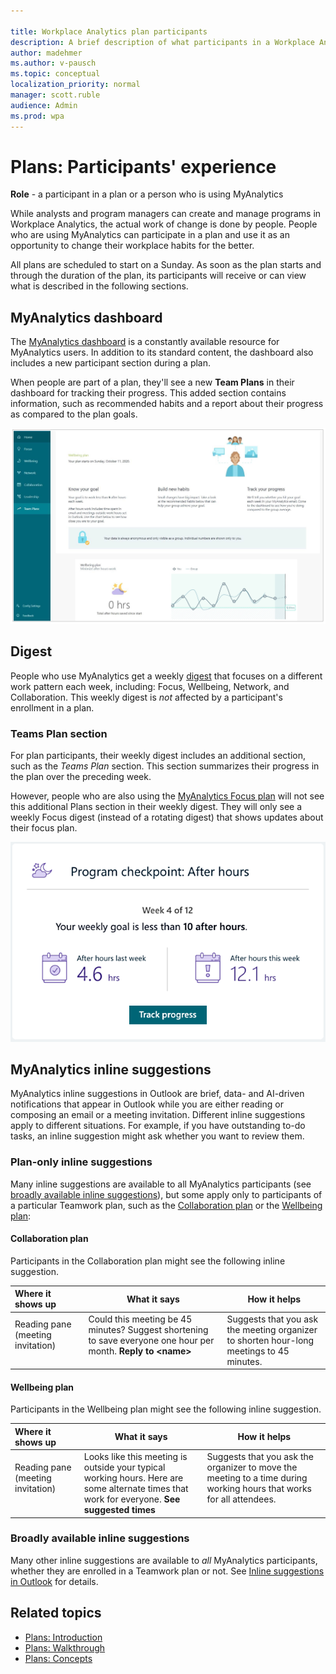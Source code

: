 ```yaml
---

title: Workplace Analytics plan participants
description: A brief description of what participants in a Workplace Analytics plan (MyAnalytics users) experience during the plan
author: madehmer
ms.author: v-pausch
ms.topic: conceptual
localization_priority: normal 
manager: scott.ruble
audience: Admin
ms.prod: wpa
---
```


# Plans: Participants' experience

**Role** - a participant in a plan or a person who is using MyAnalytics <!-- REMOVED 22 MARCH 2021. and is enrolled in a [MyAnalytics (Full) service plan](../myanalytics/overview/plans-environments.md#features-in-the-myanalytics-full-service-plan) -->

While analysts and program managers can create and manage programs in Workplace Analytics, the actual work of change is done by people. People who are using MyAnalytics can participate in a plan and use it as an opportunity to change their workplace habits for the better.

All plans are scheduled to start on a Sunday. As soon as the plan starts and through the duration of the plan, its participants will receive or can view what is described in the following sections.

<!-- THIS IS TURNED OFF FOR NOW (MAY 2019)
## Welcome email

As a program manager schedules a plan, they can choose to let participants receive an automatically generated [welcome email](../Images/WpA/Tutorials/welcome-msg-prog-partic.png) from Workplace Analytics. This one-time email explains the details of the plan: its sponsor, its duration, and its targets -- the habits that participants are expected to work on.  
-->

## MyAnalytics dashboard

The [MyAnalytics dashboard](../MyAnalytics/use/dashboard-2.md) is a constantly available resource for MyAnalytics users. In addition to its standard content, the dashboard also includes a new participant section during a plan.  

When people are part of a plan, they'll see a new **Team Plans** in their dashboard for tracking their progress. This added section contains information, such as recommended habits and a report about their progress as compared to the plan goals.

<!-- Remove for now
![Participant's dashboard](../images/wpa/tutorials/dashboard-prog-partic.png)
-->

![Participant's dashboard](../images/wpa/tutorials/plans-dashboard2.png)

## Digest

People who use MyAnalytics get a weekly [digest](../MyAnalytics/use/email-digest-2.md) that focuses on a different work pattern each week, including: Focus, Wellbeing, Network, and Collaboration. This weekly digest is _not_ affected by a participant's enrollment in a plan.

### Teams Plan section

For plan participants, their weekly digest includes an additional section, such as the _Teams Plan_ section. This section summarizes their progress in the plan over the preceding week.

However, people who are also using the [MyAnalytics Focus plan](../MyAnalytics/use/focus-plan.md) will not see this additional Plans section in their weekly digest. They will only see a weekly Focus digest (instead of a rotating digest) that shows updates about their focus plan.

![Weekly digest](../images/wpa/tutorials/program-checkpoint-card-60sh.png)

<!--  THIS SECTION CAN DESCRIBE THE EXCEPTION CAUSE BY "ADAPTIVE" AFTER WE GET THAT WORDING FROM PM. (PER PRAMOD, HELEN)
> [!Note] 
> This Team Plans section is unavailable in the following circumstance:
> * It is a week in which the digest email is about _Focus_ or _Network_.
> * You are using a particular email client application to view your digest emails.
-->

## MyAnalytics inline suggestions

MyAnalytics inline suggestions in Outlook are brief, data- and AI-driven notifications that appear in Outlook while you are either reading or composing an email or a meeting invitation. Different inline suggestions apply to different situations. For example, if you have outstanding to-do tasks, an inline suggestion might ask whether you want to review them.

### Plan-only inline suggestions

Many inline suggestions are available to all MyAnalytics participants (see [broadly available inline suggestions](#broadly-available-inline-suggestions)), but some apply only to participants of a particular Teamwork plan, such as the [Collaboration plan](#collaboration-plan) or the [Wellbeing plan](#wellbeing-plan):

#### Collaboration plan

Participants in the Collaboration plan might see the following inline suggestion<!--s-->.

| Where it shows up  | What it says | How it helps  |
| :------ |-------|---------|
|Reading pane (meeting invitation) &nbsp; &nbsp; &nbsp; &nbsp; &nbsp; &nbsp; &nbsp; &nbsp; &nbsp; &nbsp; | Could this meeting be 45 minutes? Suggest shortening to save everyone one hour per month. **Reply to &lt;name&gt;** &nbsp; &nbsp; &nbsp; &nbsp; &nbsp; &nbsp; &nbsp; &nbsp; &nbsp; &nbsp; &nbsp; &nbsp; &nbsp; &nbsp; &nbsp; &nbsp; &nbsp; &nbsp; &nbsp; &nbsp; &nbsp; &nbsp; &nbsp;  | Suggests that you ask the meeting organizer to shorten hour-long meetings to 45 minutes. |
<!--
|Meeting compose	| Some attendees have a lot of meetings this week. Is everyone required? **Mark who’s optional** &nbsp; &nbsp; &nbsp; &nbsp; &nbsp; &nbsp; &nbsp; &nbsp; &nbsp; &nbsp; &nbsp;  | Suggests that you reconsider whether everyone is required in the meeting that you are organizing, in light of the high meeting load of your invitees. |
-->

#### Wellbeing plan

Participants in the Wellbeing plan might see the following inline suggestion.

| Where it shows up  | What it says | How it helps  |
| :------ |-------|---------|
|Reading pane (meeting invitation) &nbsp; &nbsp; &nbsp; &nbsp; &nbsp; &nbsp; &nbsp; &nbsp; &nbsp; &nbsp; &nbsp;  | Looks like this meeting is outside your typical working hours. Here are some alternate times that work for everyone. **See suggested times** &nbsp; | Suggests that you ask the organizer to move the meeting to a time during working hours that works for all attendees. &nbsp; &nbsp; &nbsp; &nbsp; &nbsp; &nbsp; &nbsp; &nbsp; &nbsp; &nbsp; &nbsp; &nbsp; &nbsp; &nbsp; &nbsp; &nbsp; &nbsp; &nbsp; &nbsp; &nbsp; &nbsp; &nbsp;  |

<!-- Verifying this wording and finding out when to publish the following (Focus plan) section: 

#### Focus plan

Participants in the Focus plan might see the following inline suggestion:

| Where it shows up  | What it says | How it helps  |
| :------ |-------|---------|
|Reading pane (meeting invitation) &nbsp; &nbsp; &nbsp; &nbsp; &nbsp; &nbsp; &nbsp; &nbsp; &nbsp; &nbsp; &nbsp;  | Looks like this meeting is outside your typical working hours. Here are some alternate times that work for everyone. **See suggested times** | Suggests that you ask the organizer to move the meeting to a time during working hours that works for all attendees. &nbsp; &nbsp; &nbsp; &nbsp; &nbsp; &nbsp; &nbsp; &nbsp; &nbsp; &nbsp; &nbsp; &nbsp; &nbsp; &nbsp; &nbsp; &nbsp; &nbsp; &nbsp; &nbsp; &nbsp; &nbsp; &nbsp;  |

-->  

### Broadly available inline suggestions

Many other inline suggestions are available to _all_ MyAnalytics participants, whether they are enrolled in a Teamwork plan or not. See [Inline suggestions in Outlook](../myanalytics/use/mya-notifications.md) for details.

## Related topics

* [Plans: Introduction](solutionsv2-intro.md)  
* [Plans: Walkthrough](solutionsv2-task.md)
* [Plans: Concepts](solutionsv2-conceptual.md)


<!-- REPLACING THIS FOLLOWING TABLES WITH LINKS TO THE COMPLETE LIST IN THE MYA TOPICS

#### Get more time to focus

| Where it shows up  | What it says | How it helps  |
| :------ |-------|---------|
|Reading pane (meeting invitation) &nbsp; &nbsp; &nbsp; &nbsp; &nbsp; &nbsp; &nbsp; &nbsp; &nbsp; &nbsp; &nbsp; &nbsp;  |Looks like you have a lot of meetings this/next week. Would you like to reserve some time for focused work? **See available times** &nbsp; &nbsp; &nbsp; &nbsp; &nbsp; &nbsp; &nbsp; &nbsp; &nbsp; &nbsp; &nbsp; &nbsp; &nbsp; &nbsp; &nbsp; &nbsp; &nbsp; &nbsp;  |Reminds you (the meeting attendee who has a heavy meeting load) to book time for focused work|
|Reading pane (meeting invitation) &nbsp; &nbsp; &nbsp; &nbsp; &nbsp; &nbsp; &nbsp; &nbsp;  |This meeting conflicts with your scheduled focus time. Do you want to move your focus block? **See available times** &nbsp; &nbsp; &nbsp; &nbsp; &nbsp; &nbsp; &nbsp; &nbsp; &nbsp; &nbsp; &nbsp;  |Helps you to protect your focus time block, by suggesting that you move a booked focus session to another time when a meeting request conflicts with it.|

#### Stay up-to-date with important relationships

| Where it shows up | What it says | How it helps |
| :------ |-------|---------|
| Reading pane (email) &nbsp; &nbsp; &nbsp; &nbsp; &nbsp; &nbsp; &nbsp; &nbsp; | You may have outstanding tasks for sender. Would you like to review now? **See my tasks**   &nbsp; &nbsp; &nbsp; &nbsp; &nbsp; &nbsp; | Reminds you that there might be outstanding task items for the sender. &nbsp; &nbsp; &nbsp; &nbsp; &nbsp; &nbsp; &nbsp; &nbsp; &nbsp; &nbsp; &nbsp; &nbsp; &nbsp; &nbsp; &nbsp; &nbsp; &nbsp; &nbsp; &nbsp;  &nbsp; &nbsp;  |

#### Reduce after-hours work and team impact

| Where it shows up  | What it says | How it helps |
| :------ |-------|---------|
|Email compose &nbsp; &nbsp;  &nbsp; &nbsp; &nbsp; &nbsp; &nbsp; &nbsp; &nbsp; &nbsp; &nbsp; &nbsp;  | There are some open times during your working hours to catch up on email. **Book time**  &nbsp;  &nbsp; &nbsp; &nbsp; &nbsp; &nbsp; | Suggests that you book time during the day to do email instead of catching up after hours.  &nbsp; &nbsp; &nbsp;  &nbsp;  |

#### Build better collaboration habits

| Where it shows up  | What it says | How it helps |
| :------ |-------|---------|
|Meeting compose &nbsp; &nbsp; &nbsp; &nbsp; &nbsp; &nbsp; &nbsp; &nbsp; &nbsp; &nbsp; &nbsp; &nbsp; &nbsp; &nbsp;  | Could this meeting be 45 minutes? Build in some buffer time and save attendees time. **Shorten meeting**  &nbsp; &nbsp; &nbsp; &nbsp; &nbsp; &nbsp;|Suggests that you shorten hour-long meetings to 45 minutes. &nbsp; &nbsp; &nbsp; &nbsp; &nbsp; &nbsp; &nbsp; &nbsp; &nbsp; &nbsp; &nbsp; &nbsp; &nbsp; &nbsp; &nbsp; &nbsp; &nbsp; &nbsp; &nbsp; &nbsp; &nbsp; &nbsp; &nbsp; &nbsp; &nbsp; &nbsp; &nbsp; &nbsp; &nbsp; &nbsp; &nbsp; &nbsp; &nbsp; &nbsp; &nbsp; &nbsp; &nbsp; &nbsp; &nbsp; &nbsp; &nbsp; |

-->
